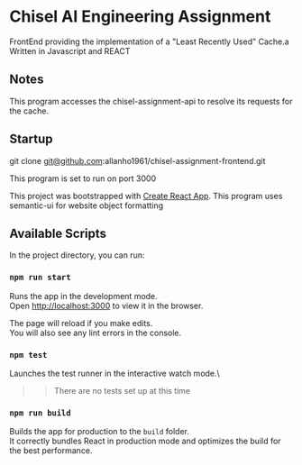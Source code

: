 # Chisel AI Engineering Assignment
FrontEnd providing the implementation of a "Least Recently Used" Cache.a
Written in Javascript and REACT

## Notes
This program accesses the chisel-assignment-api to resolve its requests for the cache.

## Startup
git clone git@github.com:allanho1961/chisel-assignment-frontend.git

This program is set to run on port 3000

This project was bootstrapped with [Create React App](https://github.com/facebook/create-react-app).
This program uses semantic-ui for website object formatting

## Available Scripts

In the project directory, you can run:

### `npm run start`

Runs the app in the development mode.\
Open [http://localhost:3000](http://localhost:3000) to view it in the browser.

The page will reload if you make edits.\
You will also see any lint errors in the console.

### `npm test`

Launches the test runner in the interactive watch mode.\
>> There are no tests set up at this time

### `npm run build`

Builds the app for production to the `build` folder.\
It correctly bundles React in production mode and optimizes the build for the best performance.
